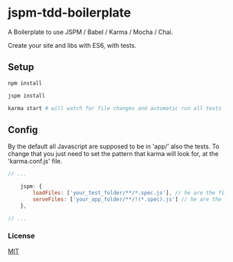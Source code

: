 # jspm-tdd-boilerplate
A Boilerplate to use JSPM / Babel / Karma / Mocha / Chai.


Create your site and libs with ES6, with tests.

## Setup

```bash
npm install

jspm install

karma start # will watch for file changes and automatic run all tests
```

## Config

By the default all Javascript are supposed to be in 'app/' also the tests.
To change that you just need to set the pattern that karma will look for, at the 'karma.conf.js' file.

``` javascript
// ...

    jspm: {
        loadFiles: ['your_test_folder/**/*.spec.js'], // he are the files that are loaded automatic (test files)
        serveFiles: ['your_app_folder/**/!(*.spec).js'] // he are the files that are loaded with import statement
    },

// ...
```

### License

[MIT](LICENSE)

